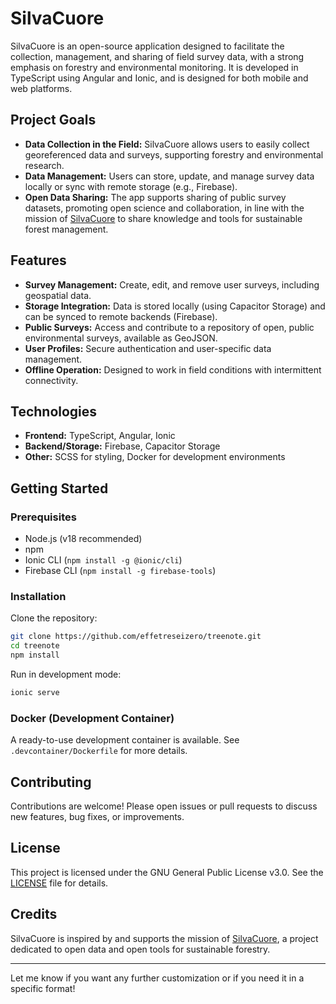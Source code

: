 # SilvaCuore

SilvaCuore is an open-source application designed to facilitate the collection, management, and sharing of field survey data, with a strong emphasis on forestry and environmental monitoring. It is developed in TypeScript using Angular and Ionic, and is designed for both mobile and web platforms.

## Project Goals

- **Data Collection in the Field:** SilvaCuore allows users to easily collect georeferenced data and surveys, supporting forestry and environmental research.
- **Data Management:** Users can store, update, and manage survey data locally or sync with remote storage (e.g., Firebase).
- **Open Data Sharing:** The app supports sharing of public survey datasets, promoting open science and collaboration, in line with the mission of [SilvaCuore](https://www.silvacuore.org/) to share knowledge and tools for sustainable forest management.

## Features

- **Survey Management:** Create, edit, and remove user surveys, including geospatial data.
- **Storage Integration:** Data is stored locally (using Capacitor Storage) and can be synced to remote backends (Firebase).
- **Public Surveys:** Access and contribute to a repository of open, public environmental surveys, available as GeoJSON.
- **User Profiles:** Secure authentication and user-specific data management.
- **Offline Operation:** Designed to work in field conditions with intermittent connectivity.

## Technologies

- **Frontend:** TypeScript, Angular, Ionic
- **Backend/Storage:** Firebase, Capacitor Storage
- **Other:** SCSS for styling, Docker for development environments

## Getting Started

### Prerequisites

- Node.js (v18 recommended)
- npm
- Ionic CLI (`npm install -g @ionic/cli`)
- Firebase CLI (`npm install -g firebase-tools`)

### Installation

Clone the repository:

```bash
git clone https://github.com/effetreseizero/treenote.git
cd treenote
npm install
```

Run in development mode:

```bash
ionic serve
```

### Docker (Development Container)

A ready-to-use development container is available. See `.devcontainer/Dockerfile` for more details.

## Contributing

Contributions are welcome! Please open issues or pull requests to discuss new features, bug fixes, or improvements.

## License

This project is licensed under the GNU General Public License v3.0. See the [LICENSE](LICENSE) file for details.

## Credits

SilvaCuore is inspired by and supports the mission of [SilvaCuore](https://www.silvacuore.org/), a project dedicated to open data and open tools for sustainable forestry.

---

Let me know if you want any further customization or if you need it in a specific format!
